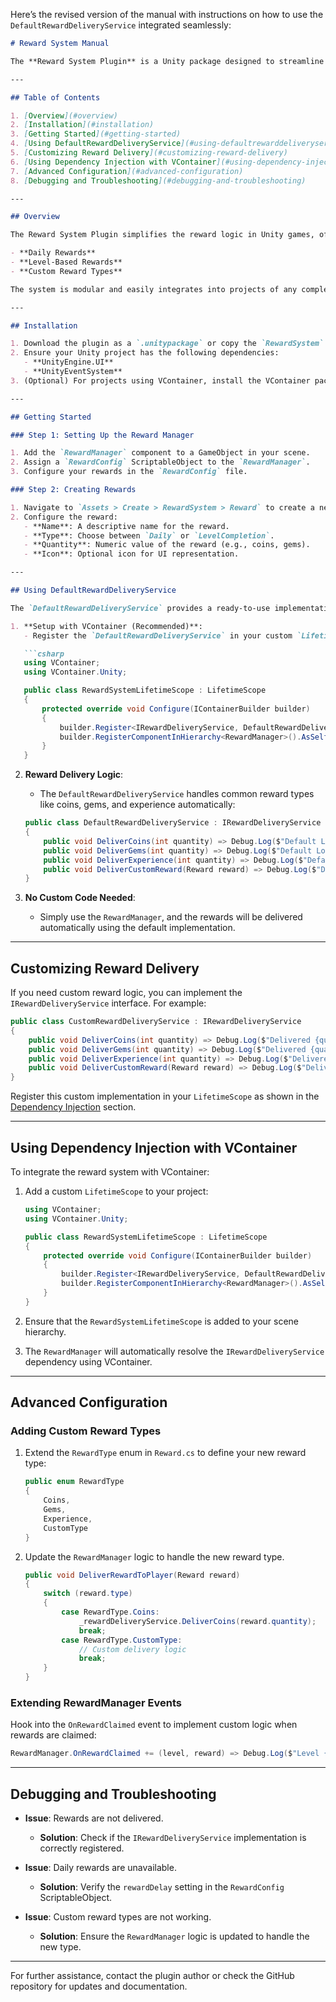 Here’s the revised version of the manual with instructions on how to use the `DefaultRewardDeliveryService` integrated seamlessly:

```markdown
# Reward System Manual

The **Reward System Plugin** is a Unity package designed to streamline the process of managing and distributing rewards in your game. This manual provides detailed instructions on how to integrate and configure the plugin effectively.

---

## Table of Contents

1. [Overview](#overview)
2. [Installation](#installation)
3. [Getting Started](#getting-started)
4. [Using DefaultRewardDeliveryService](#using-defaultrewarddeliveryservice)
5. [Customizing Reward Delivery](#customizing-reward-delivery)
6. [Using Dependency Injection with VContainer](#using-dependency-injection-with-vcontainer)
7. [Advanced Configuration](#advanced-configuration)
8. [Debugging and Troubleshooting](#debugging-and-troubleshooting)

---

## Overview

The Reward System Plugin simplifies the reward logic in Unity games, offering built-in support for:

- **Daily Rewards**
- **Level-Based Rewards**
- **Custom Reward Types**

The system is modular and easily integrates into projects of any complexity, including those using dependency injection frameworks like **VContainer**.

---

## Installation

1. Download the plugin as a `.unitypackage` or copy the `RewardSystem` folder into your Unity project.
2. Ensure your Unity project has the following dependencies:
   - **UnityEngine.UI**
   - **UnityEventSystem**
3. (Optional) For projects using VContainer, install the VContainer package via Unity Package Manager.

---

## Getting Started

### Step 1: Setting Up the Reward Manager

1. Add the `RewardManager` component to a GameObject in your scene.
2. Assign a `RewardConfig` ScriptableObject to the `RewardManager`.
3. Configure your rewards in the `RewardConfig` file.

### Step 2: Creating Rewards

1. Navigate to `Assets > Create > RewardSystem > Reward` to create a new reward.
2. Configure the reward:
   - **Name**: A descriptive name for the reward.
   - **Type**: Choose between `Daily` or `LevelCompletion`.
   - **Quantity**: Numeric value of the reward (e.g., coins, gems).
   - **Icon**: Optional icon for UI representation.

---

## Using DefaultRewardDeliveryService

The `DefaultRewardDeliveryService` provides a ready-to-use implementation for delivering rewards without requiring any custom setup. To use it:

1. **Setup with VContainer (Recommended)**:
   - Register the `DefaultRewardDeliveryService` in your custom `LifetimeScope`:

   ```csharp
   using VContainer;
   using VContainer.Unity;

   public class RewardSystemLifetimeScope : LifetimeScope
   {
       protected override void Configure(IContainerBuilder builder)
       {
           builder.Register<IRewardDeliveryService, DefaultRewardDeliveryService>().AsImplementedInterfaces();
           builder.RegisterComponentInHierarchy<RewardManager>().AsSelf();
       }
   }
   ```

2. **Reward Delivery Logic**:
   - The `DefaultRewardDeliveryService` handles common reward types like coins, gems, and experience automatically:

   ```csharp
   public class DefaultRewardDeliveryService : IRewardDeliveryService
   {
       public void DeliverCoins(int quantity) => Debug.Log($"Default Logic: Delivered {quantity} Coins");
       public void DeliverGems(int quantity) => Debug.Log($"Default Logic: Delivered {quantity} Gems");
       public void DeliverExperience(int quantity) => Debug.Log($"Default Logic: Delivered {quantity} Experience");
       public void DeliverCustomReward(Reward reward) => Debug.Log($"Default Logic: Delivered {reward.rewardName}");
   }
   ```

3. **No Custom Code Needed**:
   - Simply use the `RewardManager`, and the rewards will be delivered automatically using the default implementation.

---

## Customizing Reward Delivery

If you need custom reward logic, you can implement the `IRewardDeliveryService` interface. For example:

```csharp
public class CustomRewardDeliveryService : IRewardDeliveryService
{
    public void DeliverCoins(int quantity) => Debug.Log($"Delivered {quantity} coins");
    public void DeliverGems(int quantity) => Debug.Log($"Delivered {quantity} gems");
    public void DeliverExperience(int quantity) => Debug.Log($"Delivered {quantity} experience");
    public void DeliverCustomReward(Reward reward) => Debug.Log($"Delivered custom reward: {reward.rewardName}");
}
```

Register this custom implementation in your `LifetimeScope` as shown in the [Dependency Injection](#using-dependency-injection-with-vcontainer) section.

---

## Using Dependency Injection with VContainer

To integrate the reward system with VContainer:

1. Add a custom `LifetimeScope` to your project:

   ```csharp
   using VContainer;
   using VContainer.Unity;

   public class RewardSystemLifetimeScope : LifetimeScope
   {
       protected override void Configure(IContainerBuilder builder)
       {
           builder.Register<IRewardDeliveryService, DefaultRewardDeliveryService>().AsImplementedInterfaces();
           builder.RegisterComponentInHierarchy<RewardManager>().AsSelf();
       }
   }
   ```

2. Ensure that the `RewardSystemLifetimeScope` is added to your scene hierarchy.

3. The `RewardManager` will automatically resolve the `IRewardDeliveryService` dependency using VContainer.

---

## Advanced Configuration

### Adding Custom Reward Types

1. Extend the `RewardType` enum in `Reward.cs` to define your new reward type:

   ```csharp
   public enum RewardType
   {
       Coins,
       Gems,
       Experience,
       CustomType
   }
   ```

2. Update the `RewardManager` logic to handle the new reward type.

   ```csharp
   public void DeliverRewardToPlayer(Reward reward)
   {
       switch (reward.type)
       {
           case RewardType.Coins:
               _rewardDeliveryService.DeliverCoins(reward.quantity);
               break;
           case RewardType.CustomType:
               // Custom delivery logic
               break;
       }
   }
   ```

### Extending RewardManager Events

Hook into the `OnRewardClaimed` event to implement custom logic when rewards are claimed:

```csharp
RewardManager.OnRewardClaimed += (level, reward) => Debug.Log($"Level {level} reward claimed: {reward.rewardName}");
```

---

## Debugging and Troubleshooting

- **Issue**: Rewards are not delivered.
  - **Solution**: Check if the `IRewardDeliveryService` implementation is correctly registered.

- **Issue**: Daily rewards are unavailable.
  - **Solution**: Verify the `rewardDelay` setting in the `RewardConfig` ScriptableObject.

- **Issue**: Custom reward types are not working.
  - **Solution**: Ensure the `RewardManager` logic is updated to handle the new type.

---

For further assistance, contact the plugin author or check the GitHub repository for updates and documentation.
```